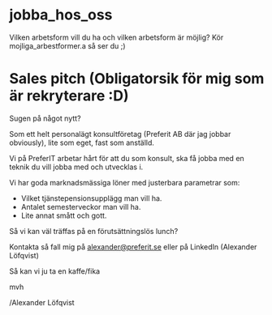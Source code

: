 # jobba_hos_oss
Vilken arbetsform vill du ha och vilken arbetsform är möjlig?
Kör mojliga_arbestformer.a så ser du ;)
# Sales pitch (Obligatorsik för mig som är rekryterare :D)
Sugen på något nytt?

Som ett helt personalägt konsultföretag (Preferit AB där jag jobbar obviously), lite som eget, fast som anställd.

Vi på PreferIT arbetar hårt för att du som konsult, ska få jobba med en teknik du vill jobba med och utvecklas i.

Vi har goda marknadsmässiga löner med justerbara parametrar som:
* Vilket tjänstepensionsupplägg man vill ha.
* Antalet semesterveckor man vill ha.
* Lite annat smått och gott.

Så vi kan väl träffas på en förutsättningslös lunch?

Kontakta så fall mig på alexander@preferit.se eller på LinkedIn (Alexander Löfqvist)

Så kan vi ju ta en kaffe/fika

mvh

/Alexander Löfqvist
